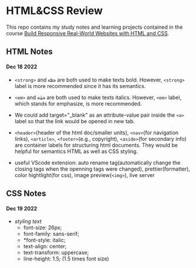 # HTML&CSS Review #

This repo contains my study notes and learning projects contained in the course [Build Responsive Real-World Websites with HTML and CSS](https://www.udemy.com/course/design-and-develop-a-killer-website-with-html5-and-css3/).

## HTML Notes ##

#### Dec 18 2022 ####

* `<strong>` and ~~`<b>`~~ are both used to make texts bold. However, `<strong>` label is more recommended since it has its semantics.

* `<em>` and ~~`<i>`~~ are both used to make texts italics. However, `<em>` label, which stands for emphasize, is more recommended.

* We could add target="\_blank" as an attribute-value pair inside the `<a>` label so that the link would be opened in new tab.

* `<header>`(header of the html doc/smaller units), `<nav>`(for navigation links), `<article>`, `<footer>`(e.g., copyright), `<aside>`(for secondary info) are container labels for structuring html documents. They would be helpful for semantics HTML as well as CSS styling.

* useful VScode extension: auto rename tag(automatically change the closing tags when the openning tags were changed), prettier(formatter), color hightlight(for css), image preview(`<img>`), live server


## CSS Notes

#### Dec 19 2022 ####

* *styling text*
  * font-size: 26px;
  * font-family: sans-serif;
  * *font-style: italic;
  * text-align: center;
  * text-transform: uppercase;
  * line-height: 1.5; (1.5 times font size)

